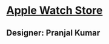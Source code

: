 # <a href="https://www.figma.com/community/file/1184161844969559776">Apple Watch Store</a>


## Designer: Pranjal Kumar

